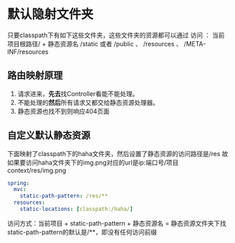 # 默认隐射文件夹
只要classpath下有如下这些文件夹，这些文件夹的资源都可以通过
访问 ： 当前项目根路径/ + 静态资源名
/static 或者 /public 、 /resources 、 /META-INF/resources
## 路由映射原理
1. 请求进来，**先去**找Controller看能不能处理。
2. 不能处理的**然后**所有请求又都交给静态资源处理器。
3. 静态资源也找不到则响应404页面
## 自定义默认静态资源
下面映射了classpath下的haha文件夹，然后设置了静态资源的访问路径是/res
故如果要访问haha文件夹下的img.png对应的url是ip:端口号/项目context/res/img.png
```yaml
spring:
  mvc:
    static-path-pattern: /res/**
  resources:
    static-locations: [classpath:/haha/]
```
访问方式：当前项目 + static-path-pattern + 静态资源名 = 静态资源文件夹下找
static-path-pattern的默认是/**，即没有任何访问前缀